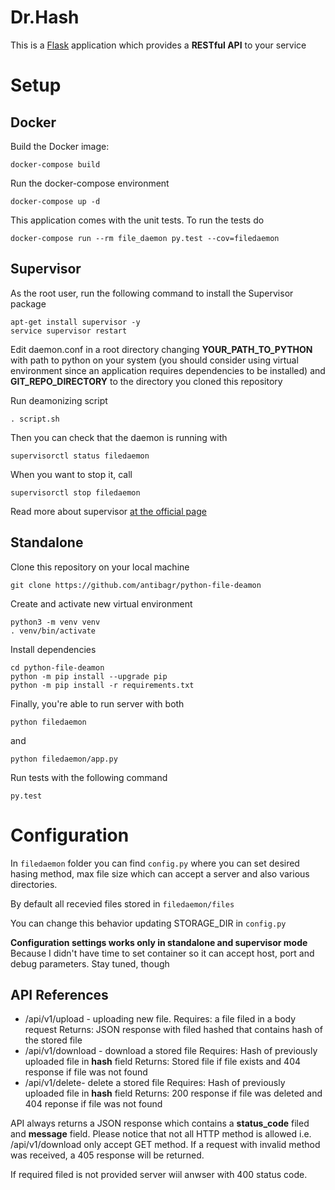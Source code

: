 # Dr.Hash
This is a [Flask](https://flask.palletsprojects.com/en/1.1.x) application which provides a **RESTful API** to your service

# Setup

## Docker

Build the Docker image:

    docker-compose build

Run the docker-compose environment

    docker-compose up -d

This application comes with the unit tests.
To run the tests do

    docker-compose run --rm file_daemon py.test --cov=filedaemon

## Supervisor

As the root user, run the following command to install the Supervisor package

    apt-get install supervisor -y
    service supervisor restart

Edit daemon.conf in a root directory changing **YOUR_PATH_TO_PYTHON** with path to python on your system (you should consider using virtual environment since an application requires dependencies to be installed) and **GIT_REPO_DIRECTORY** to the directory you cloned this repository


Run deamonizing script

    . script.sh

Then you can check that the daemon is running with

    supervisorctl status filedaemon
When you want to stop it, call

    supervisorctl stop filedaemon
Read more about supervisor [at the official page](http://supervisord.org/index.html)


## Standalone

Clone this repository on your local machine

    git clone https://github.com/antibagr/python-file-deamon

Create and activate new virtual environment

    python3 -m venv venv
    . venv/bin/activate

Install dependencies

    cd python-file-deamon
    python -m pip install --upgrade pip
    python -m pip install -r requirements.txt
Finally, you're able to run server with both

    python filedaemon
 and

    python filedaemon/app.py
Run tests with the following command

    py.test

# Configuration
In `filedaemon` folder you can find `config.py` where you can set desired hasing method, max file size which can accept a server and also various directories.

By default all recevied files stored in `filedaemon/files`

You can change this behavior updating STORAGE_DIR in `config.py`

**Configuration settings works only in standalone and supervisor mode**
Because I didn't have time to set container so it can accept host, port and debug parameters. Stay tuned, though


## API References

 - /api/v1/upload - uploading new file.
	Requires: a file filed in a body request
	Returns: JSON response with filed hashed that contains hash of the stored file
 - /api/v1/download - download a stored file
	 Requires: Hash of previously uploaded file in **hash** field
	 Returns: Stored file if file exists and 404 response if file was not found
 - /api/v1/delete- delete a stored file
	 Requires: Hash of previously uploaded file in **hash** field
	 Returns: 200 response if file was deleted and 404 reponse if file was not found

API always returns a JSON response which contains a **status_code** filed and **message** field. Please notice that not all HTTP method is allowed i.e. /api/v1/download only accept GET method. If a request with invalid method was received, a 405 response will be returned.

If required filed is not provided server wiil anwser with 400 status code.
